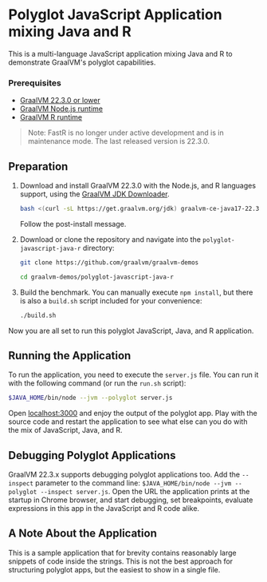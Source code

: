 # Polyglot JavaScript Application mixing Java and R

This is a multi-language JavaScript application mixing Java and R to demonstrate GraalVM's polyglot capabilities. 

### Prerequisites

- [GraalVM 22.3.0 or lower](https://www.graalvm.org/22.3/docs/getting-started/)
- [GraalVM Node.js runtime](https://www.graalvm.org/22.3/reference-manual/js/NodeJS/)
- [GraalVM R runtime](https://www.graalvm.org/22.3/reference-manual/r/)

>Note: FastR is no longer under active development and is in maintenance mode. The last released version is 22.3.0.

## Preparation

1. Download and install GraalVM 22.3.0 with the Node.js, and R languages support, using the [GraalVM JDK Downloader](https://github.com/graalvm/graalvm-jdk-downloader).
    ```bash
    bash <(curl -sL https://get.graalvm.org/jdk) graalvm-ce-java17-22.3.0 -c 'nodejs,R'
    ```
    Follow the post-install message.

2. Download or clone the repository and navigate into the `polyglot-javascript-java-r` directory:
    ```bash
    git clone https://github.com/graalvm/graalvm-demos
    ```
    ```bash
    cd graalvm-demos/polyglot-javascript-java-r
    ```

3. Build the benchmark. You can manually execute `npm install`, but there is also a `build.sh` script included for your convenience:
    ```bash
    ./build.sh
    ```
Now you are all set to run this polyglot JavaScript, Java, and R application.

## Running the Application

To run the application, you need to execute the `server.js` file. You can run it with the following command (or run the `run.sh` script):
```bash
$JAVA_HOME/bin/node --jvm --polyglot server.js
```

Open [localhost:3000](http://localhost:3000/) and enjoy the output of the polyglot app.
Play with the source code and restart the application to see what else can you do with the mix of JavaScript, Java, and R.

## Debugging Polyglot Applications

GraalVM 22.3.x supports debugging polyglot applications too.
Add the `--inspect` parameter to the command line: `$JAVA_HOME/bin/node --jvm --polyglot --inspect server.js`. 
Open the URL the application prints at the startup in Chrome browser, and start debugging, set breakpoints, evaluate expressions in this app in the JavaScript and R code alike.

## A Note About the Application

This is a sample application that for brevity contains reasonably large snippets of code inside the strings.
This is not the best approach for structuring polyglot apps, but the easiest to show in a single file.
